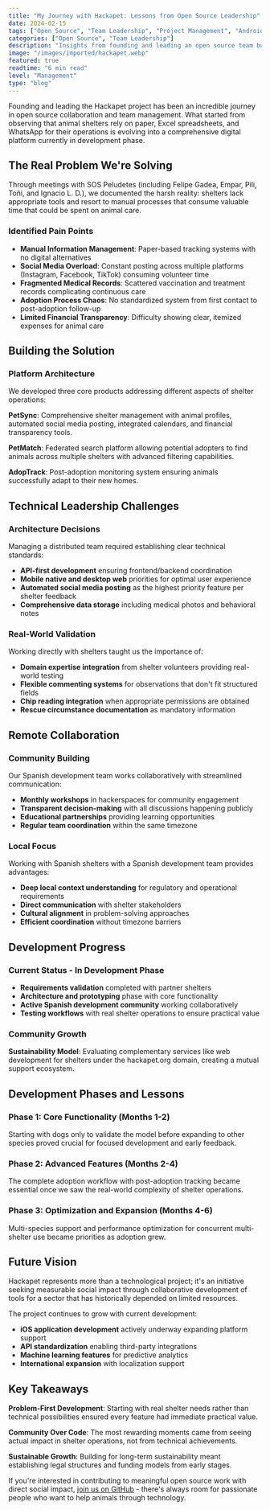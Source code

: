 ```yaml
---
title: "My Journey with Hackapet: Lessons from Open Source Leadership"
date: 2024-02-15
tags: ["Open Source", "Team Leadership", "Project Management", "Android Development"]
categories: ["Open Source", "Team Leadership"]
description: "Insights from founding and leading an open source team building digital tools for animal shelters"
image: "/images/imported/hackapet.webp"
featured: true
readtime: "6 min read"
level: "Management"
type: "blog"
---
```


Founding and leading the Hackapet project has been an incredible journey in open source collaboration and team management. What started from observing that animal shelters rely on paper, Excel spreadsheets, and WhatsApp for their operations is evolving into a comprehensive digital platform currently in development phase.

## The Real Problem We're Solving

Through meetings with SOS Peludetes (including Felipe Gadea, Empar, Pili, Toñi, and Ignacio L. D.), we documented the harsh reality: shelters lack appropriate tools and resort to manual processes that consume valuable time that could be spent on animal care.

### Identified Pain Points
- **Manual Information Management**: Paper-based tracking systems with no digital alternatives
- **Social Media Overload**: Constant posting across multiple platforms (Instagram, Facebook, TikTok) consuming volunteer time
- **Fragmented Medical Records**: Scattered vaccination and treatment records complicating continuous care
- **Adoption Process Chaos**: No standardized system from first contact to post-adoption follow-up
- **Limited Financial Transparency**: Difficulty showing clear, itemized expenses for animal care

## Building the Solution

### Platform Architecture
We developed three core products addressing different aspects of shelter operations:

**PetSync**: Comprehensive shelter management with animal profiles, automated social media posting, integrated calendars, and financial transparency tools.

**PetMatch**: Federated search platform allowing potential adopters to find animals across multiple shelters with advanced filtering capabilities.

**AdopTrack**: Post-adoption monitoring system ensuring animals successfully adapt to their new homes.

## Technical Leadership Challenges

### Architecture Decisions
Managing a distributed team required establishing clear technical standards:

- **API-first development** ensuring frontend/backend coordination
- **Mobile native and desktop web** priorities for optimal user experience
- **Automated social media posting** as the highest priority feature per shelter feedback
- **Comprehensive data storage** including medical photos and behavioral notes

### Real-World Validation
Working directly with shelters taught us the importance of:
- **Domain expertise integration** from shelter volunteers providing real-world testing
- **Flexible commenting systems** for observations that don't fit structured fields
- **Chip reading integration** when appropriate permissions are obtained
- **Rescue circumstance documentation** as mandatory information

## Remote Collaboration

### Community Building
Our Spanish development team works collaboratively with streamlined communication:

- **Monthly workshops** in hackerspaces for community engagement
- **Transparent decision-making** with all discussions happening publicly
- **Educational partnerships** providing learning opportunities
- **Regular team coordination** within the same timezone

### Local Focus
Working with Spanish shelters with a Spanish development team provides advantages:
- **Deep local context understanding** for regulatory and operational requirements
- **Direct communication** with shelter stakeholders
- **Cultural alignment** in problem-solving approaches
- **Efficient coordination** without timezone barriers

## Development Progress

### Current Status - In Development Phase
- **Requirements validation** completed with partner shelters
- **Architecture and prototyping** phase with core functionality
- **Active Spanish development community** working collaboratively
- **Testing workflows** with real shelter operations to ensure practical value

### Community Growth
**Sustainability Model**: Evaluating complementary services like web development for shelters under the hackapet.org domain, creating a mutual support ecosystem.

## Development Phases and Lessons

### Phase 1: Core Functionality (Months 1-2)
Starting with dogs only to validate the model before expanding to other species proved crucial for focused development and early feedback.

### Phase 2: Advanced Features (Months 2-4)
The complete adoption workflow with post-adoption tracking became essential once we saw the real-world complexity of shelter operations.

### Phase 3: Optimization and Expansion (Months 4-6)
Multi-species support and performance optimization for concurrent multi-shelter use became priorities as adoption grew.


## Future Vision

Hackapet represents more than a technological project; it's an initiative seeking measurable social impact through collaborative development of tools for a sector that has historically depended on limited resources.

The project continues to grow with current development:
- **iOS application development** actively underway expanding platform support
- **API standardization** enabling third-party integrations
- **Machine learning features** for predictive analytics
- **International expansion** with localization support

## Key Takeaways

**Problem-First Development**: Starting with real shelter needs rather than technical possibilities ensured every feature had immediate practical value.

**Community Over Code**: The most rewarding moments came from seeing actual impact in shelter operations, not from technical achievements.

**Sustainable Growth**: Building for long-term sustainability meant establishing legal structures and funding models from early stages.

If you're interested in contributing to meaningful open source work with direct social impact, [join us on GitHub](https://github.com/hackapet-project) - there's always room for passionate people who want to help animals through technology.